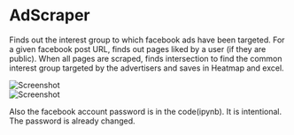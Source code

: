 # AdScraper
Finds out the interest group to which facebook ads have been targeted. For a given facebook post URL, finds out pages liked by a user (if they are public). When all pages are scraped, finds intersection to find the common interest group targeted by the advertisers and saves in Heatmap and excel.

![Screenshot](https://i.imgur.com/qyFzkqi.png)    
![Screenshot](https://i.imgur.com/ekUNiVS.png)


Also the facebook account password is in the code(ipynb). It is intentional. The password is already changed.
